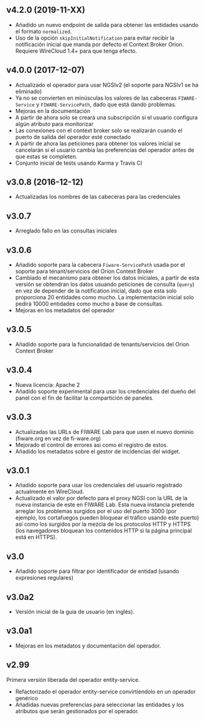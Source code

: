 ## v4.2.0 (2019-11-XX)

- Añadido un nuevo endpoint de salida para obtener las entidades usando el
    formato `normalized`.
- Uso de la opción `skipInitialNotification` para evitar recibir la
  notificación inicial que manda por defecto el Context Broker Orion. Requiere
  WireCloud 1.4+ para que tenga efecto.


## v4.0.0 (2017-12-07)

- Actualizado el operador para usar NGSIv2 (el soporte para NGSIv1 se ha
  eliminado)
- Ya no se convierten en minúsculas los valores de las cabeceras
  `FIWARE-Service` y `FIWARE-ServicePath`, dado que está dando problemas.
- Mejoras en la documentación
- A partir de ahora solo se creará una subscripción si el usuario configura
  algún atributo para monitorizar
- Las conexiones con el context broker solo se realizarán cuando el puerto de
  salida del operador esté conectado
- A partir de ahora las peticiones para obtener los valores inicial se
  cancelarán si el usuario cambia las preferencias del operador antes de que
  estas se completen.
- Conjunto inicial de tests usando Karma y Travis CI


## v3.0.8 (2016-12-12)

- Actualizadas los nombres de las cabeceras para las credenciales

## v3.0.7

- Arreglado fallo en las consultas iniciales

## v3.0.6

- Añadido soporte para la cabecera `Fiware-ServicePath` usada por el soporte
  para tenant/servicios del Orion Context Broker
- Cambiado el mecanismo para obtener los datos iniciales, a partir de esta
  versión se obtendran los datos usuando peticiones de consulta (`query`) en vez
  de depender de la notification inicial, dado que esta solo proporciona 20
  entidades como mucho. La implementación inicial solo pedirá 10000 entidades
  como mucho a base de consultas.
- Mejoras en los metadatos del operador


## v3.0.5

- Añadido soporte para la funcionalidad de tenants/servicios del Orion Context
  Broker


## v3.0.4

- Nueva licencia: Apache 2
- Añadido soporte experimental para usar los credenciales del dueño del panel
  con el fin de facilitar la compartición de paneles.


## v3.0.3

- Actualizadas las URLs de FIWARE Lab para que usen el nuevo dominio (fiware.org
  en vez de fi-ware.org)
- Mejorado el control de errores asi como el registro de estos.
- Añadido los metadatos sobre el gestor de incidencias del widget.


## v3.0.1

- Añadido soporte para usar los credenciales del usuario registrado actualmente
  en WireCloud.
- Actualizado el valor por defecto para el proxy NGSI con la URL de la nueva
  instancia de este en FIWARE Lab. Esta nueva instancia pretende arreglar los
  problemas surgidos por el uso del puerto 3000 (por ejemplo, los cortafuegos
  pueden bloquear el tráfico usando este puerto) así como los surgidos por la
  mezcla de los protocolos HTTP y HTTPS (los navegadores bloquean los contenidos
  HTTP si la página principal está en HTTPS).


## v3.0

- Añadido soporte para filtrar por identificador de entidad (usando expresiones regulares)


## v3.0a2

- Versión inicial de la guia de usuario (en inglés).


## v3.0a1

* Mejoras en los metadatos y documentación del operador.


## v2.99

Primera versión liberada del operador entity-service.

* Refactorizado el operador entity-service convirtiendolo en un operador genérico
* Añadidas nuevas preferencias para seleccionar las entidades y los atributos que serán gestionados por el operador.
